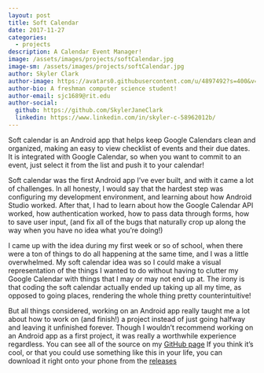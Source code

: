 ```yaml
---
layout: post
title: Soft Calendar
date: 2017-11-27
categories:
  - projects
description: A Calendar Event Manager!
image: /assets/images/projects/softCalendar.jpg
image-sm: /assets/images/projects/softCalendar.jpg
author: Skyler Clark
author-image: https://avatars0.githubusercontent.com/u/4897492?s=400&v=4
author-bio: A freshman computer science student!
author-email: sjc1689@rit.edu
author-social:
  github: https://github.com/SkylerJaneClark
  linkedin: https://www.linkedin.com/in/skyler-c-58962012b/
---
```

Soft calendar is an Android app that helps keep Google Calendars clean and organized, making an easy to view checklist of events and their due dates. It is integrated with Google Calendar, so when you want to commit to an event, just select it from the list and push it to your calendar! 

Soft calendar was the first Android app I’ve ever built, and with it came a lot of challenges. In all honesty, I would say that the hardest step was configuring my development environment, and learning about how Android Studio worked. After that, I had to learn about how the Google Calendar API worked, how authentication worked, how to pass data through forms, how to save user input, (and fix all of the bugs that naturally crop up along the way when you have no idea what you’re doing!)

I came up with the idea during my first week or so of school, when there were a ton of things to do all happening at the same time, and I was a little overwhelmed. My soft calendar idea was so I could make a visual representation of the things I wanted to do without having to clutter my Google Calendar with things that I may or may not end up at. The irony is that coding the soft calendar actually ended up taking up all my time, as opposed to going places, rendering the whole thing pretty counterintuitive!

But all things considered, working on an Android app really taught me a lot about how to work on (and finish!) a project instead of just going halfway and leaving it unfinished forever. Though I wouldn’t recommend working on an Android app as a first project, it was really a worthwhile experience regardless. You can see all of the source on my [GitHub page](https://github.com/SkylerJaneClark/softCalendar)  If you think it’s cool, or that you could use something like this in your life, you can download it right onto your phone from the [releases](https://github.com/SkylerJaneClark/softCalendar/releases) 
